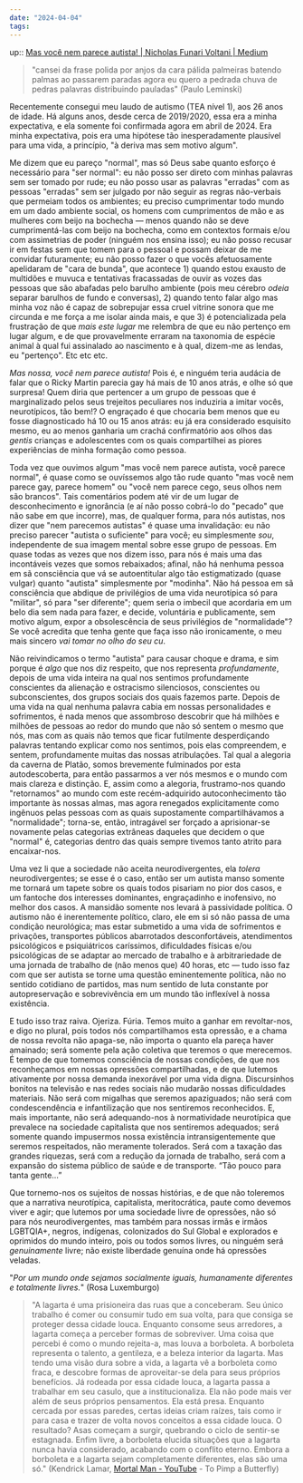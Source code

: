 ```yaml
---
date: "2024-04-04"
tags:
---
```

up:: [Mas você nem parece autista! | Nicholas Funari Voltani | Medium](https://medium.com/@nicholasvoltani/mas-voc%C3%AA-nem-parece-autista-1f943cd234c2)

> "cansei da frase polida
> por anjos da cara pálida
> palmeiras batendo palmas
> ao passarem paradas
> agora eu quero a pedrada
> chuva de pedras palavras
> distribuindo pauladas"
> (Paulo Leminski)

Recentemente consegui meu laudo de autismo (TEA nível 1), aos 26 anos de idade. Há alguns anos, desde cerca de 2019/2020, essa era a minha expectativa, e ela somente foi confirmada agora em abril de 2024. Era minha expectativa, pois era uma hipótese tão inesperadamente plausível para uma vida, a princípio, "à deriva mas sem motivo algum". 

Me dizem que eu pareço "normal", mas só Deus sabe quanto esforço é necessário para "ser normal": eu não posso ser direto com minhas palavras sem ser tomado por rude; eu não posso usar as palavras "erradas" com as pessoas "erradas" sem ser julgado por não seguir as regras não-verbais que permeiam todos os ambientes; eu preciso cumprimentar todo mundo em um dado ambiente social, os homens com cumprimentos de mão e as mulheres com beijo na bochecha — menos quando não se deve cumprimentá-las com beijo na bochecha, como em contextos formais e/ou com assimetrias de poder (ninguém nos ensina isso); eu não posso recusar ir em festas sem que tomem para o pessoal e possam deixar de me convidar futuramente; eu não posso fazer o que vocês afetuosamente apelidaram de "cara de bunda", que acontece 1) quando estou exausto de multidões e muvuca e tentativas fracassadas de ouvir as vozes das pessoas que são abafadas pelo barulho ambiente (pois meu cérebro *odeia* separar barulhos de fundo e conversas), 2) quando tento falar algo mas minha voz não é capaz de sobrepujar essa cruel vitrine sonora que me circunda e me força a me isolar ainda mais, e que 3) é potencializada pela frustração de que *mais este lugar* me relembra de que eu não pertenço em lugar algum, e de que provavelmente erraram na taxonomia de espécie animal à qual fui assinalado ao nascimento e à qual, dizem-me as lendas, eu "pertenço". Etc etc etc.

*Mas nossa, você nem parece autista!* Pois é, e ninguém teria audácia de falar que o Ricky Martin parecia gay há mais de 10 anos atrás, e olhe só que surpresa! Quem diria que pertencer a um grupo de pessoas que é marginalizado pelos seus trejeitos peculiares nos induziria a imitar vocês, neurotípicos, tão bem!? O engraçado é que chocaria bem menos que eu fosse diagnosticado há 10 ou 15 anos atrás: eu já era considerado esquisito mesmo, eu ao menos ganharia um crachá confirmatório aos olhos das *gentis* crianças e adolescentes com os quais compartilhei as piores experiências de minha formação como pessoa.

Toda vez que ouvimos algum "mas você nem parece autista, você parece normal", é quase como se ouvíssemos algo tão rude quanto "mas você nem parece gay, parece homem" ou "você nem parece cego, seus olhos nem são brancos". Tais comentários podem até vir de um lugar de desconhecimento e ignorância (e aí não posso cobrá-lo do "pecado" que não sabe em que incorre), mas, de qualquer forma, para nós autistas, nos dizer que "nem parecemos autistas" é quase uma invalidação: eu não preciso parecer "autista o suficiente" para você; eu simplesmente *sou*, independente de sua imagem mental sobre esse grupo de pessoas. Em quase todas as vezes que nos dizem isso, para nós é mais uma das incontáveis vezes que somos rebaixados; afinal, não há nenhuma pessoa em sã consciência que vá se autoentitular algo tão estigmatizado (quase vulgar) quanto "autista" simplesmente por "modinha". Não há pessoa em sã consciência que abdique de privilégios de uma vida neurotípica só para "militar", só para "ser diferente"; quem seria o imbecil que acordaria em um belo dia sem nada para fazer, e decide, voluntária e publicamente, sem motivo algum, expor a obsolescência de seus privilégios de "normalidade"? Se você acredita que tenha gente que faça isso não ironicamente, o meu mais sincero *vai tomar no olho do seu cu*. 

Não reivindicamos o termo "autista" para causar choque e drama, e sim porque é *algo* que nos diz respeito, que nos representa *profundamente*, depois de uma vida inteira na qual nos sentimos profundamente conscientes da alienação e ostracismo silenciosos, conscientes ou subconscientes, dos grupos sociais dos quais fazemos parte. Depois de uma vida na qual nenhuma palavra cabia em nossas personalidades e sofrimentos, é nada menos que assombroso descobrir que há milhões e milhões de pessoas ao redor do mundo que não só sentem o mesmo que nós, mas com as quais não temos que ficar futilmente desperdiçando palavras tentando explicar como nos sentimos, pois elas compreendem, e sentem, profundamente muitas das nossas atribulações. Tal qual a alegoria da caverna de Platão, somos brevemente fulminados por esta autodescoberta, para então passarmos a ver nós mesmos e o mundo com mais clareza e distinção. E, assim como a alegoria, frustramo-nos quando "retornamos" ao mundo com este recém-adquirido autoconhecimento tão importante às nossas almas, mas agora renegados explicitamente como ingênuos pelas pessoas com as quais supostamente compartilhávamos a "normalidade"; torna-se, então, intragável ser forçado a aprisionar-se novamente pelas categorias extrâneas daqueles que decidem o que "normal" é, categorias dentro das quais sempre tivemos tanto atrito para encaixar-nos.

Uma vez li que a sociedade não aceita neurodivergentes, ela *tolera* neurodivergentes; se esse é o caso, então ser um autista manso somente me tornará um tapete sobre os quais todos pisariam no pior dos casos, e um fantoche dos interesses dominantes, engraçadinho e inofensivo, no melhor dos casos. A mansidão somente nos levará à passividade política. O autismo não é inerentemente político, claro, ele em si só não passa de uma condição neurológica; mas estar submetido a uma vida de sofrimentos e privações, transportes públicos abarrotados desconfortáveis, atendimentos psicológicos e psiquiátricos caríssimos, dificuldades físicas e/ou psicológicas de se adaptar ao mercado de trabalho e à arbitrariedade de uma jornada de trabalho de (não menos que) 40 horas, etc — tudo isso faz com que ser autista se torne uma questão eminentemente política, não no sentido cotidiano de partidos, mas num sentido de luta constante por autopreservação e sobrevivência em um mundo tão inflexível à nossa existência.

E tudo isso traz raiva. Ojeriza. Fúria. Temos muito a ganhar em revoltar-nos, e digo no plural, pois todos nós compartilhamos esta opressão, e a chama de nossa revolta não apaga-se, não importa o quanto ela pareça haver amainado; será somente pela ação coletiva que teremos o que merecemos. É tempo de que tomemos consciência de nossas condições, de que nos reconheçamos em nossas opressões compartilhadas, e de que lutemos ativamente por nossa demanda inexorável por uma vida digna. Discursinhos bonitos na televisão e nas redes sociais não mudarão nossas dificuldades materiais. Não será com migalhas que seremos apaziguados; não será com condescendência e infantilização que nos sentiremos reconhecidos. E, mais importante, não será adequando-nos à normatividade neurotípica que prevalece na sociedade capitalista que nos sentiremos adequados; será somente quando impusermos nossa existência intransigentemente que seremos respeitados, não meramente tolerados. Será com a taxação das grandes riquezas, será com a redução da jornada de trabalho, será com a expansão do sistema público de saúde e de transporte. “Tão pouco para tanta gente…”

Que tornemo-nos os sujeitos de nossas histórias, e de que não toleremos que a narrativa neurotípica, capitalista, meritocrática, paute como devemos viver e agir; que lutemos por uma sociedade livre de opressões, não só para nós neurodivergentes, mas também para nossas irmãs e irmãos LGBTQIA+, negros, indígenas, colonizados do Sul Global e explorados e oprimidos do mundo inteiro, pois ou todos somos livres, ou ninguém será *genuinamente* livre; não existe liberdade genuína onde há opressões veladas. 

"*Por um mundo onde sejamos socialmente iguais, humanamente diferentes e totalmente livres.*" (Rosa Luxemburgo)

> "A lagarta é uma prisioneira das ruas que a conceberam. 
> Seu único trabalho é comer ou consumir tudo em sua volta, para que consiga se proteger dessa cidade louca. 
> Enquanto consome seus arredores, a lagarta começa a perceber formas de sobreviver. 
> Uma coisa que percebi é como o mundo rejeita-a, mas louva a borboleta. A borboleta representa o talento, a gentileza, e a beleza interior da lagarta. 
> Mas tendo uma visão dura sobre a vida, a lagarta vê a borboleta como fraca, e descobre formas de aproveitar-se dela para seus próprios benefícios.
> Já rodeada por essa cidade louca, a lagarta passa a trabalhar em seu casulo, que a institucionaliza. Ela não pode mais ver além de seus próprios pensamentos.
> Ela está presa. Enquanto cercada por essas paredes, certas ideias criam raízes, tais como ir para casa e trazer de volta novos conceitos a essa cidade louca.
> O resultado? Asas começam a surgir, quebrando o ciclo de sentir-se estagnada. Enfim livre, a borboleta elucida situações que a lagarta nunca havia considerado, acabando com o conflito eterno.
> Embora a borboleta e a lagarta sejam completamente diferentes, elas são uma só."
> (Kendrick Lamar, [Mortal Man - YouTube](https://youtu.be/axwpgn3GRMs?t=637) - To Pimp a Butterfly)
